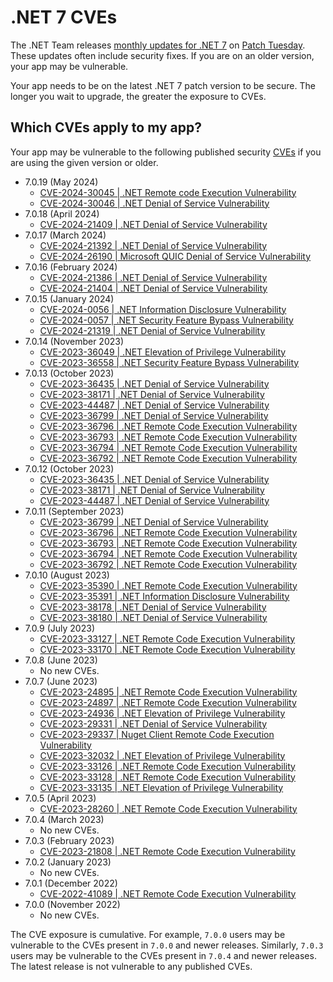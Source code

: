 # .NET 7 CVEs

The .NET Team releases [monthly updates for .NET 7](https://github.com/dotnet/announcements/labels/.NET%207.0) on [Patch Tuesday](https://en.wikipedia.org/wiki/Patch_Tuesday). These updates often include security fixes. If you are on an older version, your app may be vulnerable.

Your app needs to be on the latest .NET 7 patch version to be secure. The longer you wait to upgrade, the greater the exposure to CVEs.

## Which CVEs apply to my app?

Your app may be vulnerable to the following published security [CVEs](https://www.cve.org/) if you are using the given version or older.

- 7.0.19 (May 2024)
  - [CVE-2024-30045 | .NET Remote code Execution Vulnerability](https://github.com/dotnet/announcements/issues/xxx)
  - [CVE-2024-30046 | .NET Denial of Service Vulnerability](https://github.com/dotnet/announcements/issues/xxx)
- 7.0.18 (April 2024)
  - [CVE-2024-21409 | .NET Denial of Service Vulnerability](https://github.com/dotnet/announcements/issues/303)
- 7.0.17 (March 2024)
  - [CVE-2024-21392 | .NET Denial of Service Vulnerability](https://github.com/dotnet/announcements/issues/299)
  - [CVE-2024-26190 | Microsoft QUIC Denial of Service Vulnerability](https://github.com/dotnet/announcements/issues/300)
- 7.0.16 (February 2024)
  - [CVE-2024-21386 | .NET Denial of Service Vulnerability](https://github.com/dotnet/announcements/issues/295)
  - [CVE-2024-21404 | .NET Denial of Service Vulnerability](https://github.com/dotnet/announcements/issues/296)
- 7.0.15 (January 2024)
  - [CVE-2024-0056 | .NET Information Disclosure Vulnerability](https://github.com/dotnet/announcements/issues/292)
  - [CVE-2024-0057 | .NET Security Feature Bypass Vulnerability](https://github.com/dotnet/announcements/issues/291)
  - [CVE-2024-21319 | .NET Denial of Service Vulnerability](https://github.com/dotnet/announcements/issues/290)
- 7.0.14 (November 2023)
  - [CVE-2023-36049 | .NET Elevation of Privilege Vulnerability](https://github.com/dotnet/announcements/issues/287)
  - [CVE-2023-36558 | .NET Security Feature Bypass Vulnerability](https://github.com/dotnet/announcements/issues/288)
- 7.0.13 (October 2023)
  - [CVE-2023-36435 | .NET Denial of Service Vulnerability](https://github.com/dotnet/announcements/issues/281)
  - [CVE-2023-38171 | .NET Denial of Service Vulnerability](https://github.com/dotnet/announcements/issues/280)
  - [CVE-2023-44487 | .NET Denial of Service Vulnerability](https://github.com/dotnet/announcements/issues/282)
  - [CVE-2023-36799 | .NET Denial of Service Vulnerability](https://github.com/dotnet/announcements/issues/275)
  - [CVE-2023-36796 | .NET Remote Code Execution Vulnerability](https://github.com/dotnet/announcements/issues/274)
  - [CVE-2023-36793 | .NET Remote Code Execution Vulnerability](https://github.com/dotnet/announcements/issues/273)
  - [CVE-2023-36794 | .NET Remote Code Execution Vulnerability](https://github.com/dotnet/announcements/issues/272)
  - [CVE-2023-36792 | .NET Remote Code Execution Vulnerability](https://github.com/dotnet/announcements/issues/271)
- 7.0.12 (October 2023)
  - [CVE-2023-36435 | .NET Denial of Service Vulnerability](https://github.com/dotnet/announcements/issues/281)
  - [CVE-2023-38171 | .NET Denial of Service Vulnerability](https://github.com/dotnet/announcements/issues/280)
  - [CVE-2023-44487 | .NET Denial of Service Vulnerability](https://github.com/dotnet/announcements/issues/277)
- 7.0.11 (September 2023)
  - [CVE-2023-36799 | .NET Denial of Service Vulnerability](https://github.com/dotnet/announcements/issues/275)
  - [CVE-2023-36796 | .NET Remote Code Execution Vulnerability](https://github.com/dotnet/announcements/issues/274)
  - [CVE-2023-36793 | .NET Remote Code Execution Vulnerability](https://github.com/dotnet/announcements/issues/273)
  - [CVE-2023-36794 | .NET Remote Code Execution Vulnerability](https://github.com/dotnet/announcements/issues/272)
  - [CVE-2023-36792 | .NET Remote Code Execution Vulnerability](https://github.com/dotnet/announcements/issues/271)
- 7.0.10 (August 2023)
  - [CVE-2023-35390 | .NET Remote Code Execution Vulnerability](https://github.com/dotnet/announcements/issues/266)
  - [CVE-2023-35391 | .NET Information Disclosure Vulnerability](https://github.com/dotnet/announcements/issues/267)
  - [CVE-2023-38178 | .NET Denial of Service Vulnerability](https://github.com/dotnet/announcements/issues/268)
  - [CVE-2023-38180 | .NET Denial of Service Vulnerability](https://github.com/dotnet/announcements/issues/269)
- 7.0.9 (July 2023)
  - [CVE-2023-33127 | .NET Remote Code Execution Vulnerability](https://github.com/dotnet/announcements/issues/263)
  - [CVE-2023-33170 | .NET Remote Code Execution Vulnerability](https://github.com/dotnet/announcements/issues/264)
- 7.0.8 (June 2023)
  - No new CVEs.
- 7.0.7 (June 2023)
  - [CVE-2023-24895 | .NET Remote Code Execution Vulnerability](https://github.com/dotnet/announcements/issues/261)
  - [CVE-2023-24897 | .NET Remote Code Execution Vulnerability](https://github.com/dotnet/announcements/issues/260)
  - [CVE-2023-24936 | .NET Elevation of Privilege Vulnerability](https://github.com/dotnet/announcements/issues/259)
  - [CVE-2023-29331 | .NET Denial of Service Vulnerability](https://github.com/dotnet/announcements/issues/257)
  - [CVE-2023-29337 | Nuget Client Remote Code Execution Vulnerability](https://github.com/dotnet/announcements/issues/256)
  - [CVE-2023-32032 | .NET Elevation of Privilege Vulnerability](https://github.com/dotnet/announcements/issues/255)
  - [CVE-2023-33126 | .NET Remote Code Execution Vulnerability](https://github.com/dotnet/announcements/issues/254)
  - [CVE-2023-33128 | .NET Remote Code Execution Vulnerability](https://github.com/dotnet/announcements/issues/253)
  - [CVE-2023-33135 | .NET Elevation of Privilege Vulnerability](https://github.com/dotnet/announcements/issues/252)
- 7.0.5 (April 2023)
  - [CVE-2023-28260 | .NET Remote Code Execution Vulnerability](https://github.com/dotnet/announcements/issues/250)
- 7.0.4 (March 2023)
  - No new CVEs.
- 7.0.3 (February 2023)
  - [CVE-2023-21808 | .NET Remote Code Execution Vulnerability](https://github.com/dotnet/announcements/issues/247)
- 7.0.2 (January 2023)
  - No new CVEs.
- 7.0.1 (December 2022)
  - [CVE-2022-41089 | .NET Remote Code Execution Vulnerability](https://github.com/dotnet/announcements/issues/242)
- 7.0.0 (November 2022)
  - No new CVEs.

The CVE exposure is cumulative. For example, `7.0.0` users may be vulnerable to the CVEs present in `7.0.0` and newer releases. Similarly, `7.0.3` users may be vulnerable to the CVEs present in `7.0.4` and newer releases. The latest release is not vulnerable to any published CVEs.
